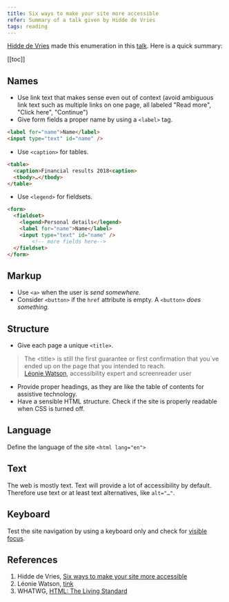 ```yaml
---
title: Six ways to make your site more accessible
refer: Summary of a talk given by Hidde de Vries
tags: reading
---
```

[Hidde de Vries](https://hiddedevries.nl/en/) made this enumeration in this [talk](https://talks.hiddedevries.nl/KhyueW/six-ways-to-make-your-site-more-accessible). Here is a quick summary:

[[toc]]

## Names
- Use link text that makes sense even out of context (avoid ambiguous link text such as multiple links on one page, all labeled "Read more", "Click here", "Continue")
- Give form fields a proper name by using a `<label>` tag.

~~~html
<label for="name">Name</label>
<input type="text" id="name" />
~~~

- Use `<caption>` for tables.

~~~html
<table>
  <caption>Financial results 2018<caption>
  <tbody>…</tbody>
</table>
~~~

- Use `<legend>` for fieldsets.

~~~html
<form>
  <fieldset>
    <legend>Personal details</legend>
    <label for="name">Name</label>
    <input type="text" id="name" />
		<!-- more fields here-->
  </fieldset>
</form>
~~~

## Markup
- Use `<a>` when the user is *send somewhere.*
- Consider `<button>` if the `href` attribute is empty. A `<button>` *does something.*
## Structure
- Give each page a unique `<title>`. 

<blockquote>The &lt;title&gt; is still the first guarantee or first confirmation that you´ve ended up on the page that you intended to reach.
<footer><a href="https://tink.uk">Léonie Watson</a>, accessibility expert and screenreader user</footer>
</blockquote>

- Provide proper headings, as they are like the table of contents for assistive technology.
- Have a sensible HTML structure. Check if the site is properly readable when CSS is turned off.
## Language
Define the language of the site `<html lang="en">`
## Text
The web is mostly text. Text will provide a lot of accessibility by default. Therefore use text or at least text alternatives, like `alt="…"`.
## Keyboard
Test the site navigation by using a keyboard only and check for [visible focus](/2020-08-27-indicate-focus).

## References
1. Hidde de Vries, [Six ways to make your site more accessible](https://talks.hiddedevries.nl/KhyueW/six-ways-to-make-your-site-more-accessible)
2. Léonie Watson, [tink](https://tink.uk)
3. WHATWG, [HTML: The Living Standard](https://html.spec.whatwg.org/dev/)
